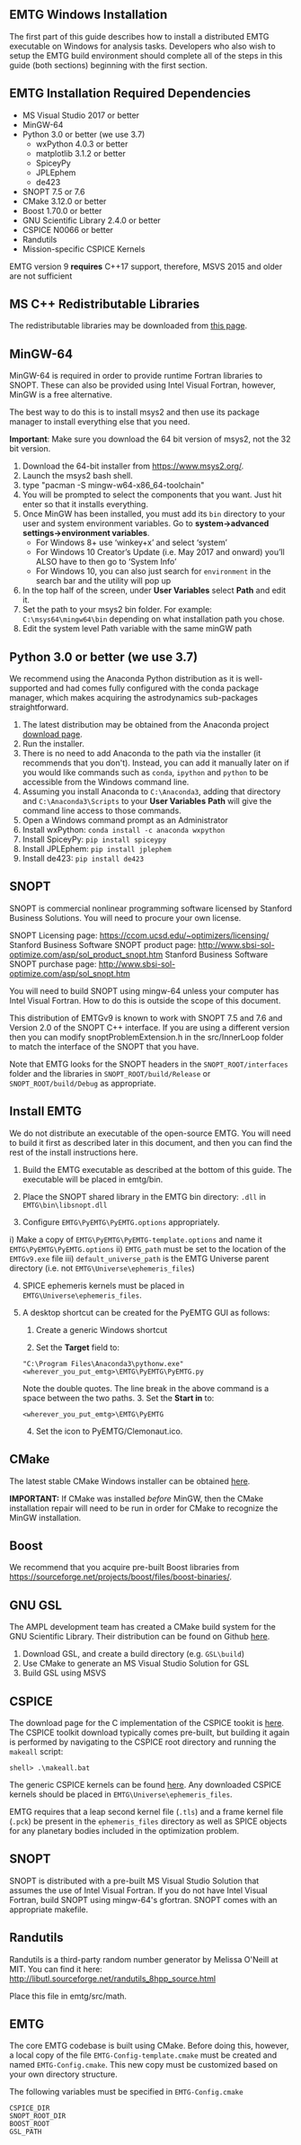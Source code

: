 ## EMTG Windows Installation

The first part of this guide describes how to install a distributed EMTG executable on Windows for analysis tasks. Developers who also wish to setup the EMTG build environment should complete all of the steps in this guide (both sections) beginning with the first section.

## EMTG Installation Required Dependencies

* MS Visual Studio 2017 or better
* MinGW-64
* Python 3.0 or better (we use 3.7)
	* wxPython 4.0.3 or better
    * matplotlib 3.1.2 or better
	* SpiceyPy
	* JPLEphem
	* de423
* SNOPT 7.5 or 7.6
* CMake 3.12.0 or better
* Boost 1.70.0 or better
* GNU Scientific Library 2.4.0 or better
* CSPICE N0066 or better
* Randutils
* Mission-specific CSPICE Kernels

EMTG version 9 **requires** C++17 support, therefore, MSVS 2015 and older are not sufficient

## MS C++ Redistributable Libraries

The redistributable libraries may be downloaded from [this page](https://support.microsoft.com/en-us/help/2977003/the-latest-supported-visual-c-downloads).

## MinGW-64

MinGW-64 is required in order to provide runtime Fortran libraries to SNOPT. These can also be provided using Intel Visual Fortran, however, MinGW is a free alternative.

The best way to do this is to install msys2 and then use its package manager to install everything else that you need.

**Important**: Make sure you download the 64 bit version of msys2, not the 32 bit version.

1. Download the 64-bit installer from https://www.msys2.org/.
2. Launch the msys2 bash shell.
3. type "pacman -S mingw-w64-x86_64-toolchain"
4. You will be prompted to select the components that you want. Just hit enter so that it installs everything.
5. Once MinGW has been installed, you must add its `bin` directory to your user and system environment variables. Go to **system->advanced settings->environment variables**.
   * For Windows 8+ use ‘winkey+x’ and select ‘system’
   * For Windows 10 Creator’s Update (i.e. May 2017 and onward) you’ll ALSO have to then go to ‘System Info’
   * For Windows 10, you can also just search for `environment` in the search bar and the utility will pop up
6. In the top half of the screen, under **User Variables** select **Path** and edit it. 
7. Set the path to your msys2 bin folder. For example: `C:\msys64\mingw64\bin` depending on what installation path you chose.
8. Edit the system level Path variable with the same minGW path

## Python 3.0 or better (we use 3.7)

We recommend using the Anaconda Python distribution as it is well-supported and had comes fully configured with the conda package manager, which makes acquiring the astrodynamics sub-packages straightforward.

1. The latest distribution may be obtained from the Anaconda project [download page](https://www.anaconda.com/download/).
2. Run the installer.
3. There is no need to add Anaconda to the path via the installer (it recommends that you don't). Instead, you can add it manually later on if you would like commands such as `conda`, `ipython` and `python` to be accessible from the Windows command line.
4. Assuming you install Anaconda to `C:\Anaconda3`, adding that directory and `C:\Anaconda3\Scripts` to your **User Variables** **Path** will give the command line access to those commands.
5. Open a Windows command prompt as an Administrator
6. Install wxPython: `conda install -c anaconda wxpython`
7. Install SpiceyPy: `pip install spiceypy` 
8. Install JPLEphem: `pip install jplephem`
9. Install de423: `pip install de423`

## SNOPT

SNOPT is commercial nonlinear programming software licensed by Stanford Business Solutions. You will need to procure your own license.

SNOPT Licensing page: https://ccom.ucsd.edu/~optimizers/licensing/
Stanford Business Software SNOPT product page: http://www.sbsi-sol-optimize.com/asp/sol_product_snopt.htm
Stanford Business Software SNOPT purchase page: http://www.sbsi-sol-optimize.com/asp/sol_snopt.htm

You will need to build SNOPT using mingw-64 unless your computer has Intel Visual Fortran. How to do this is outside the scope of this document.

This distribution of EMTGv9 is known to work with SNOPT 7.5 and 7.6 and Version 2.0 of the SNOPT C++ interface. If you are using  a different version then you can modify snoptProblemExtension.h in the src/InnerLoop folder to match the interface of the SNOPT that you have.

Note that EMTG looks for the SNOPT headers in the `SNOPT_ROOT/interfaces` folder and the libraries in `SNOPT_ROOT/build/Release` or `SNOPT_ROOT/build/Debug` as appropriate.


## Install EMTG

We do not distribute an executable of the open-source EMTG. You will need to build it first as described later in this document, and then you can find the rest of the install instructions here.

1. Build the EMTG executable as described at the bottom of this guide. The executable will be placed in emtg/bin.

2. Place the SNOPT shared library in the EMTG bin directory: `.dll` in `EMTG\bin\libsnopt.dll`

3. Configure `EMTG\PyEMTG\PyEMTG.options` appropriately.

  i) Make a copy of `EMTG\PyEMTG\PyEMTG-template.options` and name it `EMTG\PyEMTG\PyEMTG.options`
  ii) `EMTG_path` must be set to the location of the `EMTGv9.exe` file
  iii) `default_universe_path` is the EMTG Universe parent directory (i.e. not   `EMTG\Universe\ephemeris_files`)

4. SPICE ephemeris kernels must be placed in `EMTG\Universe\ephemeris_files`.  

5. A desktop shortcut can be created for the PyEMTG GUI as follows:

   1. Create a generic Windows shortcut

   2. Set the **Target** field to:
   	```
   	"C:\Program Files\Anaconda3\pythonw.exe" <wherever_you_put_emtg>\EMTG\PyEMTG\PyEMTG.py
   	```
   	Note the double quotes. The line break in the above command is a space between the two paths.
   3. Set the **Start in** to:  
     ```
     <wherever_you_put_emtg>\EMTG\PyEMTG
     ```
   4. Set the icon to PyEMTG/Clemonaut.ico.



## CMake 

The latest stable CMake Windows installer can be obtained [here](https://cmake.org/download/).

**IMPORTANT:** If CMake was installed *before* MinGW, then the CMake installation repair will need to be run in order for CMake to recognize the MinGW installation.

## Boost 

We recommend that you acquire pre-built Boost libraries from https://sourceforge.net/projects/boost/files/boost-binaries/.

## GNU GSL

The AMPL development team has created a CMake build system for the GNU Scientific Library. Their distribution can be found on Github [here](https://github.com/ampl/gsl/releases). 

1. Download GSL, and create a build directory (e.g. `GSL\build`)
2. Use CMake to generate an MS Visual Studio Solution for GSL
3. Build GSL using MSVS


## CSPICE

The download page for the C implementation of the CSPICE tookit is [here](https://naif.jpl.nasa.gov/naif/toolkit_C.html). The CSPICE toolkit download typically comes pre-built, but building it again is performed by navigating to the CSPICE root directory and running the `makeall` script:

```
shell> .\makeall.bat
```

The generic CSPICE kernels can be found [here](https://naif.jpl.nasa.gov/pub/naif/generic_kernels/). Any downloaded CSPICE kernels should be placed in `EMTG\Universe\ephemeris_files`.

EMTG requires that a leap second kernel file (`.tls`) and a frame kernel file (`.pck`) be present in the `ephemeris_files` directory as well as SPICE objects for any planetary bodies included in the optimization problem.


## SNOPT

SNOPT is distributed with a pre-built MS Visual Studio Solution that assumes the use of Intel Visual Fortran. If you do not have Intel Visual Fortran, build SNOPT using mingw-64's gfortran. SNOPT comes with an appropriate makefile.


## Randutils
Randutils is a third-party random number generator by Melissa O'Neill at MIT. You can find it here:
http://libutl.sourceforge.net/randutils_8hpp_source.html

Place this file in emtg/src/math.

## EMTG

The core EMTG codebase is built using CMake. Before doing this, however, a local copy of the file `EMTG-Config-template.cmake` must be created and named `EMTG-Config.cmake`. This new copy must be customized based on your own directory structure. 

The following variables must be specified in `EMTG-Config.cmake`

```
CSPICE_DIR
SNOPT_ROOT_DIR
BOOST_ROOT
GSL_PATH
```
